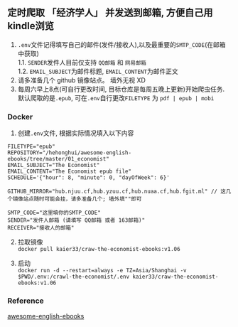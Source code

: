 ## 定时爬取 「经济学人」 并发送到邮箱, 方便自己用kindle浏览

1. `.env`文件记得填写自己的邮件(发件/接收人),以及最重要的`SMTP_CODE`(在邮箱中获取)  
  1.1. `SENDER`发件人目前仅支持 `QQ邮箱` 和 `网易邮箱`  
  1.2. `EMAIL_SUBJECT`为邮件标题, `EMAIL_CONTENT`为邮件正文
2. 请多准备几个 github 镜像站点。 墙外无视 XD
3. 每周六早上8点(可自行更改时间, 目标仓库是每周五晚上更新)开始爬虫任务. 默认爬取的是`.epub`, 可在`.env`自行更改`FILETYPE` 为 `pdf | epub | mobi `

### Docker

1. 创建`.env`文件, 根据实际情况填入以下内容

```
FILETYPE="epub"
REPOSITORY="/hehonghui/awesome-english-ebooks/tree/master/01_economist"
EMAIL_SUBJECT="The Economist"
EMAIL_CONTENT="The Economist epub file"
SCHEDULE='{"hour": 8, "minute": 0, "dayOfWeek": 6}'

GITHUB_MIRROR="hub.njuu.cf,hub.yzuu.cf,hub.nuaa.cf,hub.fgit.ml" // 这几个镜像站点随时可能会挂，请多准备几个; 墙外填""即可

SMTP_CODE="这里填你的SMTP_CODE"
SENDER="发件人邮箱 (请填写 QQ邮箱 或者 163邮箱)"
RECEIVER="接收人的邮箱"
```  

2. 拉取镜像  
`docker pull kaier33/craw-the-economist-ebooks:v1.06`

3. 启动  
`docker run -d --restart=always -e TZ=Asia/Shanghai -v $PWD/.env:/crawl-the-economist/.env kaier33/craw-the-economist-ebooks:v1.06`

### Reference
[awesome-english-ebooks](https://github.com/hehonghui/awesome-english-ebooks)
